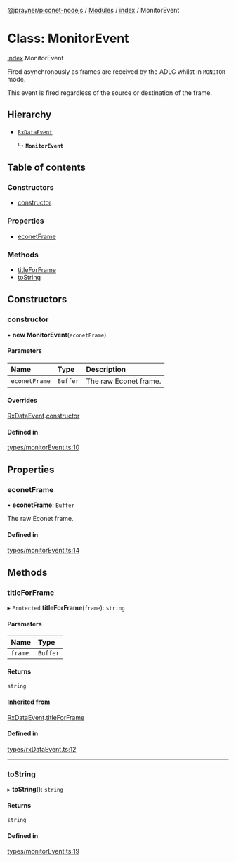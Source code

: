 [@jprayner/piconet-nodejs](../README.md) / [Modules](../modules.md) / [index](../modules/index.md) / MonitorEvent

# Class: MonitorEvent

[index](../modules/index.md).MonitorEvent

Fired asynchronously as frames are received by the ADLC whilst in `MONITOR` mode.

This event is fired regardless of the source or destination of the frame.

## Hierarchy

- [`RxDataEvent`](index.RxDataEvent.md)

  ↳ **`MonitorEvent`**

## Table of contents

### Constructors

- [constructor](index.MonitorEvent.md#constructor)

### Properties

- [econetFrame](index.MonitorEvent.md#econetframe)

### Methods

- [titleForFrame](index.MonitorEvent.md#titleforframe)
- [toString](index.MonitorEvent.md#tostring)

## Constructors

### constructor

• **new MonitorEvent**(`econetFrame`)

#### Parameters

| Name | Type | Description |
| :------ | :------ | :------ |
| `econetFrame` | `Buffer` | The raw Econet frame. |

#### Overrides

[RxDataEvent](index.RxDataEvent.md).[constructor](index.RxDataEvent.md#constructor)

#### Defined in

[types/monitorEvent.ts:10](https://github.com/jprayner/piconet/blob/aed9c79/driver/nodejs/src/types/monitorEvent.ts#L10)

## Properties

### econetFrame

• **econetFrame**: `Buffer`

The raw Econet frame.

#### Defined in

[types/monitorEvent.ts:14](https://github.com/jprayner/piconet/blob/aed9c79/driver/nodejs/src/types/monitorEvent.ts#L14)

## Methods

### titleForFrame

▸ `Protected` **titleForFrame**(`frame`): `string`

#### Parameters

| Name | Type |
| :------ | :------ |
| `frame` | `Buffer` |

#### Returns

`string`

#### Inherited from

[RxDataEvent](index.RxDataEvent.md).[titleForFrame](index.RxDataEvent.md#titleforframe)

#### Defined in

[types/rxDataEvent.ts:12](https://github.com/jprayner/piconet/blob/aed9c79/driver/nodejs/src/types/rxDataEvent.ts#L12)

___

### toString

▸ **toString**(): `string`

#### Returns

`string`

#### Defined in

[types/monitorEvent.ts:19](https://github.com/jprayner/piconet/blob/aed9c79/driver/nodejs/src/types/monitorEvent.ts#L19)

